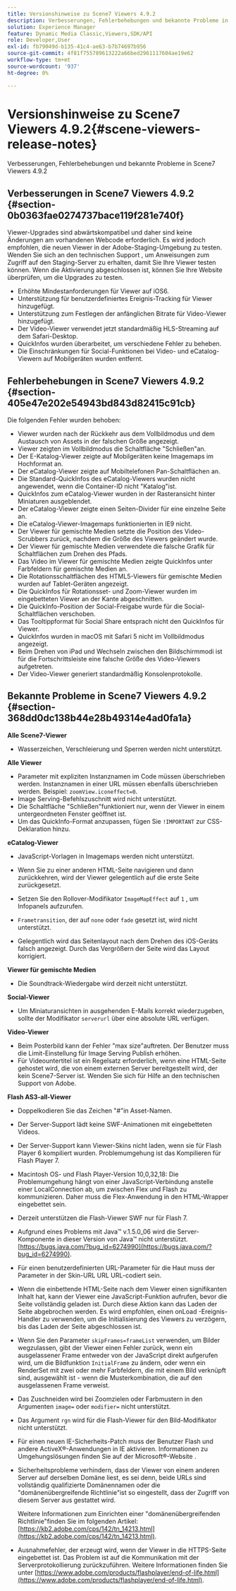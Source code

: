 ```yaml
---
title: Versionshinweise zu Scene7 Viewers 4.9.2
description: Verbesserungen, Fehlerbehebungen und bekannte Probleme in Scene7 Viewers 4.9.2
solution: Experience Manager
feature: Dynamic Media Classic,Viewers,SDK/API
role: Developer,User
exl-id: fb79049d-b135-41c4-ae63-b7b74697b956
source-git-commit: 4f81f755789613222a66bed2961117604ae19e62
workflow-type: tm+mt
source-wordcount: '937'
ht-degree: 0%

---
```


# Versionshinweise zu Scene7 Viewers 4.9.2{#scene-viewers-release-notes}

Verbesserungen, Fehlerbehebungen und bekannte Probleme in Scene7 Viewers 4.9.2

## Verbesserungen in Scene7 Viewers 4.9.2 {#section-0b0363fae0274737bace119f281e740f}

Viewer-Upgrades sind abwärtskompatibel und daher sind keine Änderungen am vorhandenen Webcode erforderlich. Es wird jedoch empfohlen, die neuen Viewer in der Adobe-Staging-Umgebung zu testen. Wenden Sie sich an den technischen Support , um Anweisungen zum Zugriff auf den Staging-Server zu erhalten, damit Sie Ihre Viewer testen können. Wenn die Aktivierung abgeschlossen ist, können Sie Ihre Website überprüfen, um die Upgrades zu testen.

* Erhöhte Mindestanforderungen für Viewer auf iOS6.
* Unterstützung für benutzerdefiniertes Ereignis-Tracking für Viewer hinzugefügt.
* Unterstützung zum Festlegen der anfänglichen Bitrate für Video-Viewer hinzugefügt.
* Der Video-Viewer verwendet jetzt standardmäßig HLS-Streaming auf dem Safari-Desktop.
* QuickInfos wurden überarbeitet, um verschiedene Fehler zu beheben.
* Die Einschränkungen für Social-Funktionen bei Video- und eCatalog-Viewern auf Mobilgeräten wurden entfernt.

## Fehlerbehebungen in Scene7 Viewers 4.9.2 {#section-405e47e202e54943bd843d82415c91cb}

Die folgenden Fehler wurden behoben:

* Viewer wurden nach der Rückkehr aus dem Vollbildmodus und dem Austausch von Assets in der falschen Größe angezeigt.
* Viewer zeigten im Vollbildmodus die Schaltfläche &quot;Schließen&quot;an.
* Der E-Katalog-Viewer zeigte auf Mobilgeräten keine Imagemaps im Hochformat an.
* Der eCatalog-Viewer zeigte auf Mobiltelefonen Pan-Schaltflächen an.
* Die Standard-QuickInfos des eCatalog-Viewers wurden nicht angewendet, wenn die Container-ID nicht &quot;Katalog&quot;ist.
* QuickInfos zum eCatalog-Viewer wurden in der Rasteransicht hinter Miniaturen ausgeblendet.
* Der eCatalog-Viewer zeigte einen Seiten-Divider für eine einzelne Seite an.
* Die eCatalog-Viewer-Imagemaps funktionierten in IE9 nicht.
* Der Viewer für gemischte Medien setzte die Position des Video-Scrubbers zurück, nachdem die Größe des Viewers geändert wurde.
* Der Viewer für gemischte Medien verwendete die falsche Grafik für Schaltflächen zum Drehen des Pfads.
* Das Video im Viewer für gemischte Medien zeigte QuickInfos unter Farbfeldern für gemischte Medien an.
* Die Rotationsschaltflächen des HTML5-Viewers für gemischte Medien wurden auf Tablet-Geräten angezeigt.
* Die QuickInfos für Rotationsset- und Zoom-Viewer wurden im eingebetteten Viewer an der Kante abgeschnitten.
* Die QuickInfo-Position der Social-Freigabe wurde für die Social-Schaltflächen verschoben.
* Das Tooltippformat für Social Share entsprach nicht den QuickInfos für Viewer.
* QuickInfos wurden in macOS mit Safari 5 nicht im Vollbildmodus angezeigt.
* Beim Drehen von iPad und Wechseln zwischen den Bildschirmmodi ist für die Fortschrittsleiste eine falsche Größe des Video-Viewers aufgetreten.
* Der Video-Viewer generiert standardmäßig Konsolenprotokolle.

## Bekannte Probleme in Scene7 Viewers 4.9.2 {#section-368dd0dc138b44e28b49314e4ad0fa1a}

**Alle Scene7-Viewer**

* Wasserzeichen, Verschleierung und Sperren werden nicht unterstützt.

**Alle Viewer**

* Parameter mit expliziten Instanznamen im Code müssen überschrieben werden. Instanznamen in einer URL müssen ebenfalls überschrieben werden. Beispiel: `zoomView.iconeffect=0`.
* Image Serving-Befehlszuschnitt wird nicht unterstützt.
* Die Schaltfläche &quot;Schließen&quot;funktioniert nur, wenn der Viewer in einem untergeordneten Fenster geöffnet ist.
* Um das QuickInfo-Format anzupassen, fügen Sie `!IMPORTANT` zur CSS-Deklaration hinzu.

**eCatalog-Viewer**

* JavaScript-Vorlagen in Imagemaps werden nicht unterstützt.
* Wenn Sie zu einer anderen HTML-Seite navigieren und dann zurückkehren, wird der Viewer gelegentlich auf die erste Seite zurückgesetzt.
* Setzen Sie den Rollover-Modifikator `ImageMapEffect` auf `1` , um Infopanels aufzurufen.

* `Frametransition`, der auf `none` oder `fade` gesetzt ist, wird nicht unterstützt.

* Gelegentlich wird das Seitenlayout nach dem Drehen des iOS-Geräts falsch angezeigt. Durch das Vergrößern der Seite wird das Layout korrigiert.

**Viewer für gemischte Medien**

* Die Soundtrack-Wiedergabe wird derzeit nicht unterstützt.

**Social-Viewer**

* Um Miniaturansichten in ausgehenden E-Mails korrekt wiederzugeben, sollte der Modifikator `serverurl` über eine absolute URL verfügen.

**Video-Viewer**

* Beim Posterbild kann der Fehler &quot;max size&quot;auftreten. Der Benutzer muss die Limit-Einstellung für Image Serving Publish erhöhen.
* Für Videountertitel ist ein Regelsatz erforderlich, wenn eine HTML-Seite gehostet wird, die von einem externen Server bereitgestellt wird, der kein Scene7-Server ist. Wenden Sie sich für Hilfe an den technischen Support von Adobe.

**Flash AS3-all-Viewer**

* Doppelkodieren Sie das Zeichen &quot;#&quot;in Asset-Namen.
* Der Server-Support lädt keine SWF-Animationen mit eingebetteten Videos.
* Der Server-Support kann Viewer-Skins nicht laden, wenn sie für Flash Player 6 kompiliert wurden. Problemumgehung ist das Kompilieren für Flash Player 7.
* Macintosh OS- und Flash Player-Version 10,0,32,18: Die Problemumgehung hängt von einer JavaScript-Verbindung anstelle einer LocalConnection ab, um zwischen Flex und Flash zu kommunizieren. Daher muss die Flex-Anwendung in den HTML-Wrapper eingebettet sein.
* Derzeit unterstützen die Flash-Viewer SWF nur für Flash 7.
* Aufgrund eines Problems mit Java™ v.1.5.0_06 wird die Server-Komponente in dieser Version von Java™ nicht unterstützt. [https://bugs.java.com/?bug_id=6274990](https://bugs.java.com/?bug_id=6274990).
* Für einen benutzerdefinierten URL-Parameter für die Haut muss der Parameter in der Skin-URL URL URL-codiert sein.
* Wenn die einbettende HTML-Seite nach dem Viewer einen signifikanten Inhalt hat, kann der Viewer eine JavaScript-Funktion aufrufen, bevor die Seite vollständig geladen ist. Durch diese Aktion kann das Laden der Seite abgebrochen werden. Es wird empfohlen, einen onLoad -Ereignis-Handler zu verwenden, um die Initialisierung des Viewers zu verzögern, bis das Laden der Seite abgeschlossen ist.
* Wenn Sie den Parameter `skipFrames=frameList` verwenden, um Bilder wegzulassen, gibt der Viewer einen Fehler zurück, wenn ein ausgelassener Frame entweder von der JavaScript direkt aufgerufen wird, um die Bildfunktion `InitialFrame` zu ändern, oder wenn ein RenderSet mit zwei oder mehr Farbfeldern, die mit einem Bild verknüpft sind, ausgewählt ist - wenn die Musterkombination, die auf den ausgelassenen Frame verweist.

* Das Zuschneiden wird bei Zoomzielen oder Farbmustern in den Argumenten `image=` oder `modifier=` nicht unterstützt.

* Das Argument `rgn` wird für die Flash-Viewer für den Bild-Modifikator nicht unterstützt.
* Für einen neuen IE-Sicherheits-Patch muss der Benutzer Flash und andere ActiveX®-Anwendungen in IE aktivieren. Informationen zu Umgehungslösungen finden Sie auf der Microsoft®-Website .
* Sicherheitsprobleme verhindern, dass der Viewer von einem anderen Server auf derselben Domäne liest, es sei denn, beide URLs sind vollständig qualifizierte Domänennamen oder die &quot;domänenübergreifende Richtlinie&quot;ist so eingestellt, dass der Zugriff von diesem Server aus gestattet wird.


  Weitere Informationen zum Einrichten einer &quot;domänenübergreifenden Richtlinie&quot;finden Sie im folgenden Artikel: [https://kb2.adobe.com/cps/142/tn_14213.html](https://kb2.adobe.com/cps/142/tn_14213.html).

* Ausnahmefehler, der erzeugt wird, wenn der Viewer in die HTTPS-Seite eingebettet ist. Das Problem ist auf die Kommunikation mit der Serverprotokollierung zurückzuführen. Weitere Informationen finden Sie unter [https://www.adobe.com/products/flashplayer/end-of-life.html](https://www.adobe.com/products/flashplayer/end-of-life.html).
